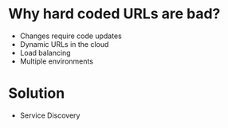 # Why hard coded URLs are bad?
* Changes require code updates
* Dynamic URLs in the cloud
* Load balancing
* Multiple environments
# Solution 
* Service Discovery 
